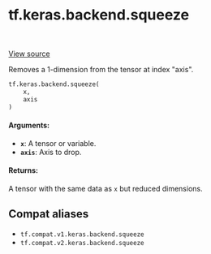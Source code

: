 <div itemscope itemtype="http://developers.google.com/ReferenceObject">
<meta itemprop="name" content="tf.keras.backend.squeeze" />
<meta itemprop="path" content="Stable" />
</div>

# tf.keras.backend.squeeze

<!-- Insert buttons and diff -->

<table class="tfo-notebook-buttons tfo-api" align="left">
</table>

<a target="_blank" href="/code/stable/tensorflow/python/keras/backend.py">View source</a>



Removes a 1-dimension from the tensor at index "axis".

``` python
tf.keras.backend.squeeze(
    x,
    axis
)
```



<!-- Placeholder for "Used in" -->


#### Arguments:


* <b>`x`</b>: A tensor or variable.
* <b>`axis`</b>: Axis to drop.


#### Returns:

A tensor with the same data as `x` but reduced dimensions.


## Compat aliases

* `tf.compat.v1.keras.backend.squeeze`
* `tf.compat.v2.keras.backend.squeeze`

